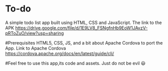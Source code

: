 ﻿# To-do
A simple todo list app built using HTML, CSS and JavaScript.
The link to the APK https://drive.google.com/file/d/1E9LV8_FSNgfnHb9EoW1JAvzV-pRToZuO/view?usp=sharing

#Prerequisites
HTML5, CSS, JS, and a bit about Apache Cordova to port the App.
Link to Apache Cordova https://cordova.apache.org/docs/en/latest/guide/cli/

#Feel free to use this app,its code and assets. Just do not be evil :smiley:
